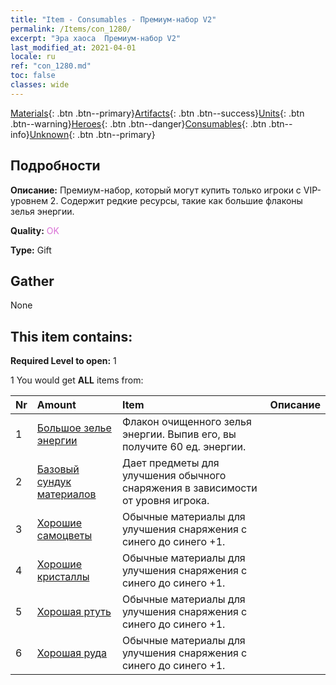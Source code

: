 ```yaml
---
title: "Item - Consumables - Премиум-набор V2"
permalink: /Items/con_1280/
excerpt: "Эра хаоса  Премиум-набор V2"
last_modified_at: 2021-04-01
locale: ru
ref: "con_1280.md"
toc: false
classes: wide
---
```

 [Materials](/ru/Items/){: .btn .btn--primary}[Artifacts](/ru/Items/Artifacts/){: .btn .btn--success}[Units](/ru/Items/Units/){: .btn .btn--warning}[Heroes](/ru/Items/Heroes/){: .btn .btn--danger}[Consumables](/ru/Items/Consumables/){: .btn .btn--info}[Unknown](/ru/Items/Unknown/){: .btn .btn--primary}

## Подробности
 **Описание:** Премиум-набор, который могут купить только игроки с VIP-уровнем 2. Содержит редкие ресурсы, такие как большие флаконы зелья энергии.

 **Quality:** <span style="color: #DA70D6">OK</span>

 **Type:** Gift

## Gather

  None

## This item contains:

 **Required Level to open:** 1

 1 You would get **ALL** items  from:

  | Nr | Amount |     Item    | Описание |
  |:---|:-------|:------------|:-----------:|
  | 1 | [Большое зелье энергии](/ru/Items/con_706/) | Флакон очищенного зелья энергии. Выпив его, вы получите 60 ед. энергии. | 
  | 2 | [Базовый сундук материалов](/ru/Items/con_756/) | Дает предметы для улучшения обычного снаряжения в зависимости от уровня игрока. | 
  | 3 | [Хорошие самоцветы](/ru/Items/mat_16/) | Обычные материалы для улучшения снаряжения c синего до синего +1. | 
  | 4 | [Хорошие кристаллы](/ru/Items/mat_17/) | Обычные материалы для улучшения снаряжения c синего до синего +1. | 
  | 5 | [Хорошая ртуть](/ru/Items/mat_14/) | Обычные материалы для улучшения снаряжения c синего до синего +1. | 
  | 6 | [Хорошая руда](/ru/Items/mat_12/) | Обычные материалы для улучшения снаряжения c синего до синего +1. | 
